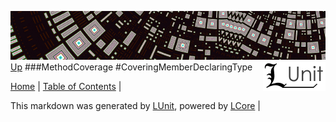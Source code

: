 ![](../Content/LUnit-banner-small.png "")
[<img style="float: right;" src="../Content/LUnit-logo-small.png">](../../README.md)
[Up](MethodCoverage.md)
###MethodCoverage
#CoveringMemberDeclaringType

[Home](../../README.md) | [Table of Contents](../../TableOfContents.md) | 


This markdown was generated by [LUnit](https://github.com/CodeSingularity/LUnit), powered by [LCore](https://github.com/CodeSingularity/LCore) | 

